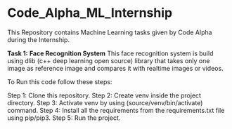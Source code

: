 # Code_Alpha_ML_Internship
This Repository contains Machine Learning tasks given by Code Alpha during the Internship.

**Task 1:**
**Face Recognition System**
This face recognition system is build using dlib (c++ deep learning open source) library that takes only one image as reference image and compares it with realtime images or videos.

To Run this code follow these steps:

Step 1: Clone this repository.
Step 2: Create venv inside the project directory.
Step 3: Activate venv by using (source/venv/bin/activate) command.
Step 4: Install all the requirements from the requirements.txt file using pip/pip3.
Step 5: Run the project.

